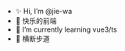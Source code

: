 - :sparkles: Hi, I’m @jie-wa
- :white_flower: 快乐的前端
- 🌱 I’m currently learning vue3/ts
- :children_crossing: 横断步道

<!---
jie-wa/jie-wa is a ✨ special ✨ repository because its `README.md` (this file) appears on your GitHub profile.
You can click the Preview link to take a look at your changes.
--->
